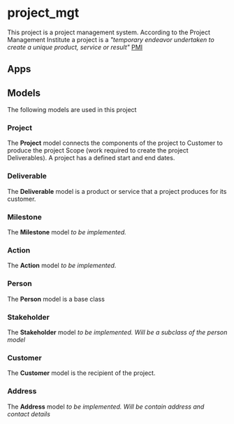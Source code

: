# project_mgt
This project is a project management system. According to the Project Management Institute a project is a *"temporary endeavor undertaken to create a unique product, service or result"* [PMI](https://www.pmi.org/about/learn-about-pmi/what-is-project-management#:~:text=A%20project%20is%20temporary%20in,therefore%20defined%20scope%20and%20resources.&text=Project%20management%2C%20then%2C%20is%20the,to%20meet%20the%20project%20requirements.) 

## Apps
###

## Models
The following models are used in this project

### Project
The **Project** model connects the components of the project to Customer to produce the project Scope (work required to create the project Deliverables). A project has a defined start and end dates. 

### Deliverable
The **Deliverable** model is a product or service that a project produces for its customer.

### Milestone
The **Milestone** model *to be implemented.*

### Action
The **Action** model *to be implemented.*

### Person
The **Person** model is a base class

### Stakeholder
The **Stakeholder** model *to be implemented. Will be a subclass of the person model*

### Customer
The **Customer** model is the recipient of the project.

### Address
The **Address** model *to be implemented. Will be contain address and contact details*
